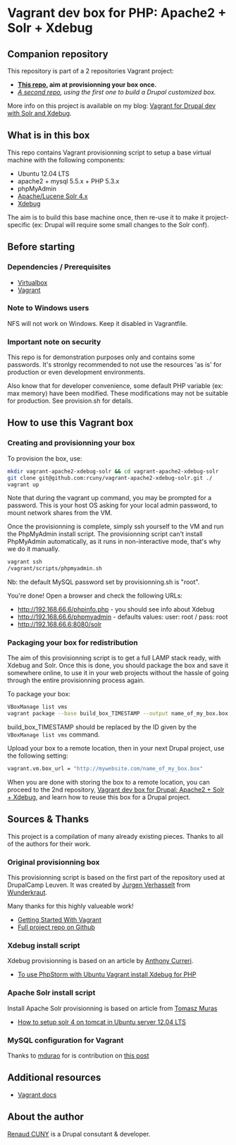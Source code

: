 # Vagrant dev box for PHP: Apache2 + Solr + Xdebug

## Companion repository
This repository is part of a 2 repositories Vagrant project:

* **[This repo](https://github.com/rcuny/vagrant-apache2-xdebug-solr), aim at provisionning your box once.**
* *[A second repo](https://github.com/rcuny/vagrant-drupal-xdebug-solr), using the first one to build a Drupal customized box.*

More info on this project is available on my blog: [Vagrant for Drupal dev with Solr and Xdebug](http://rcuny.li/1cs5VS7).

## What is in this box
This repo contains Vagrant provisionning script to setup a base virtual machine with the following components:

* Ubuntu 12.04 LTS
* apache2 + mysql 5.5.x + PHP 5.3.x
* phpMyAdmin
* [Apache/Lucene Solr 4.x](http://lucene.apache.org/solr/)
* [Xdebug](http://xdebug.org)

The aim is to build this base machine once, then re-use it to make it project-specific (ex: Drupal will require some small changes to the Solr conf).


## Before starting

### Dependencies / Prerequisites

* [Virtualbox](https://www.virtualbox.org/wiki/Downloads)
* [Vagrant](http://downloads.vagrantup.com/)


### Note to Windows users

NFS will not work on Windows. Keep it disabled in Vagrantfile.


### Important note on security

This repo is for demonstration purposes only and contains some passwords. 
It's stronlgy recommended to not use the resources 'as is' for production or even development environments.

Also know that for developer convenience, some default PHP variable (ex: max memory) have been modified. These modifications may not be suitable for production. See provision.sh for details.



## How to use this Vagrant box

### Creating and provisionning your box

To provision the box, use:

``` bash
mkdir vagrant-apache2-xdebug-solr && cd vagrant-apache2-xdebug-solr
git clone git@github.com:rcuny/vagrant-apache2-xdebug-solr.git ./
vagrant up
```

Note that during the vagrant up command, you may be prompted for a password. This is your host OS asking for your local admin password, to mount network shares from the VM.

Once the provisionning is complete, simply ssh yourself to the VM and run the PhpMyAdmin install script. The provisionning script can't install PhpMyAdmin automatically, as it runs in non-interactive mode, that's why we do it manually.

``` bash
vagrant ssh
/vagrant/scripts/phpmyadmin.sh
```

Nb: the default MySQL password set by provisionning.sh is "root".

You're done! Open a browser and check the following URLs:

* http://192.168.66.6/phpinfo.php - you should see info about Xdebug
* http://192.168.66.6/phpmyadmin - defaults values: user: root / pass: root
* http://192.168.66.6:8080/solr



### Packaging your box for redistribution

The aim of this provisionning script is to get a full LAMP stack ready, with Xdebug and Solr.
Once this is done, you should package the box and save it somewhere online, to use it in your web projects without the hassle of going through the entire provisionning process again.

To package your box:

``` bash
VBoxManage list vms
vagrant package --base build_box_TIMESTAMP --output name_of_my_box.box
```

build_box_TIMESTAMP should be replaced by the ID given by the `VBoxManage list vms` command.

Upload your box to a remote location, then in your next Drupal project, use the following setting:

``` bash
vagrant.vm.box_url = "http://mywebsite.com/name_of_my_box.box"
```

When you are done with storing the box to a remote location, you can proceed to the 2nd repository, [Vagrant dev box for Drupal: Apache2 + Solr + Xdebug](https://github.com/rcuny/vagrant-drupal-xdebug-solr), and learn how to reuse this box for a Drupal project.



## Sources & Thanks

This project is a compilation of many already existing pieces. Thanks to all of the authors for their work.

### Original provisionning box
This provisionning script is based on the first part of the repository used at DrupalCamp Leuven. It was created by [Jurgen Verhasselt](http://wunderkraut.com/people/jurgen-verhasselt) from [Wunderkraut](http://wunderkraut.com).

Many thanks for this highly valueable work!

* [Getting Started With Vagrant](http://wunderkraut.com/blog/drupalcamp-leuven-getting-started-with-vagrant/2013-09-17)
* [Full project repo on Github](https://github.com/sjugge/DCL13_Vagrant)


### Xdebug install script
Xdebug provisionning is based on an article by [Anthony Curreri](http://www.mailbeyond.com).

* [To use PhpStorm with Ubuntu Vagrant install Xdebug for PHP](http://www.mailbeyond.com/phpstorm-vagrant-install-xdebug-php)

### Apache Solr install script
Install Apache Solr provisionning is based on article from [Tomasz Muras](https://twitter.com/zabuch)

* [How to setup solr 4 on tomcat in Ubuntu server 12.04 LTS](http://jmuras.com/blog/2012/setup-solr-4-tomcat-ubuntu-server-12-04-lts/)


### MySQL configuration for Vagrant
Thanks to [mdurao](https://laracasts.com/forum/member/353-mdurao) for is contribution on [this post](https://laracasts.com/forum/215-vagrant-mysql/0)


## Additional resources

* [Vagrant docs](http://docs.vagrantup.com/)


## About the author
[Renaud CUNY](http://renaud-cuny.com) is a Drupal consutant & developer.

